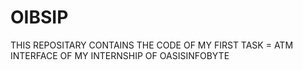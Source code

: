 # OIBSIP
THIS REPOSITARY CONTAINS THE CODE OF MY FIRST TASK
= ATM INTERFACE OF MY INTERNSHIP OF OASISINFOBYTE
